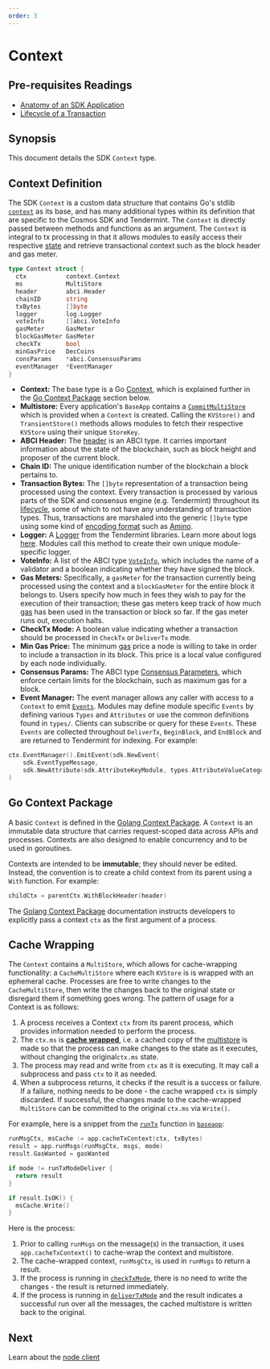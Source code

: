 ```yaml
---
order: 3
---
```


# Context

## Pre-requisites Readings

- [Anatomy of an SDK Application](../basics/app-anatomy.md)
- [Lifecycle of a Transaction](../basics/tx-lifecycle.md)

## Synopsis

This document details the SDK `Context` type.

## Context Definition

The SDK `Context` is a custom data structure that contains Go's stdlib [`context`](https://golang.org/pkg/context)
as its base, and has many additional types within its definition that are specific to the Cosmos SDK
and Tendermint. The `Context` is directly passed between methods and functions as an argument.
The `Context` is integral to tx processing in that it allows modules to easily access their respective
[state](./multistore.md) and retrieve transactional context such as the block header and gas meter.

```go
type Context struct {
  ctx           context.Context
  ms            MultiStore
  header        abci.Header
  chainID       string
  txBytes       []byte
  logger        log.Logger
  voteInfo      []abci.VoteInfo
  gasMeter      GasMeter
  blockGasMeter GasMeter
  checkTx       bool
  minGasPrice   DecCoins
  consParams    *abci.ConsensusParams
  eventManager  *EventManager
}
```

- **Context:** The base type is a Go [Context](https://golang.org/pkg/context), which is explained further in the [Go Context Package](#go-context-package) section below. 
- **Multistore:** Every application's `BaseApp` contains a [`CommitMultiStore`](./multistore.md) which is provided when a `Context` is created. Calling the `KVStore()` and `TransientStore()` methods allows modules to fetch their
respective `KVStore` using their unique `StoreKey`.
- **ABCI Header:** The [header](https://tendermint.com/docs/spec/abci/abci.html#header) is an ABCI type. It carries important information about the state of the blockchain, such as block height and proposer of the current block.
- **Chain ID:** The unique identification number of the blockchain a block pertains to.
- **Transaction Bytes:** The `[]byte` representation of a transaction being processed using the context. Every transaction is processed by various parts of the SDK and consensus engine (e.g. Tendermint) throughout its [lifecycle](../basics/tx-lifecycle.md), some of which to not have any understanding of transaction types. Thus, transactions are marshaled into the generic `[]byte` type using some kind of [encoding format](./encoding.md) such as [Amino](./amino.md).
- **Logger:** A [Logger](https://github.com/tendermint/tendermint/blob/master/libs/log/logger.go) from the Tendermint libraries. Learn more about logs [here](https://tendermint.com/docs/tendermint-core/how-to-read-logs.html#how-to-read-logs). Modules call this method to create their own unique module-specific logger.
- **VoteInfo:** A list of the ABCI type [`VoteInfo`](https://tendermint.com/docs/spec/abci/abci.html#voteinfo), which includes the name of a validator and a boolean indicating whether they have signed the block.
- **Gas Meters:** Specifically, a `gasMeter` for the transaction currently being processed using the context and a `blockGasMeter` for the entire block it belongs to. Users specify how much in fees they wish to pay for the execution of their transaction; these gas meters keep track of how much [gas](../basics/accounts-fees-gas.md) has been used in the transaction or block so far. If the gas meter runs out, execution halts.
- **CheckTx Mode:** A boolean value indicating whether a transaction should be processed in `CheckTx` or `DeliverTx` mode.
- **Min Gas Price:** The minimum [gas](../basics/accounts-fees-gas.md) price a node is willing to take in order to include a transaction in its block. This price is a local value configured by each node individually.
- **Consensus Params:** The ABCI type [Consensus Parameters](https://tendermint.com/docs/spec/abci/apps.html#consensus-parameters), which enforce certain limits for the blockchain, such as maximum gas for a block.
- **Event Manager:** The event manager allows any caller with access to a `Context` to emit [`Events`](https://github.com/cosmos/cosmos-sdk/blob/master/types/events.go). Modules may define module specific
`Events` by defining various `Types` and `Attributes` or use the common definitions found in `types/`. Clients
can subscribe or query for these `Events`. These `Events` are collected throughout `DeliverTx`, `BeginBlock`,
and `EndBlock` and are returned to Tendermint for indexing. For example:

```go
ctx.EventManager().EmitEvent(sdk.NewEvent(
    sdk.EventTypeMessage,
    sdk.NewAttribute(sdk.AttributeKeyModule, types.AttributeValueCategory)),
)
```

## Go Context Package

A basic `Context` is defined in the [Golang Context Package](https://golang.org/pkg/context). A `Context`
is an immutable data structure that carries request-scoped data across APIs and processes. Contexts
are also designed to enable concurrency and to be used in goroutines.

Contexts are intended to be **immutable**; they should never be edited. Instead, the convention is
to create a child context from its parent using a `With` function. For example:

``` go
childCtx = parentCtx.WithBlockHeader(header)
```

The [Golang Context Package](https://golang.org/pkg/context) documentation instructs developers to
explicitly pass a context `ctx` as the first argument of a process.

## Cache Wrapping

The `Context` contains a `MultiStore`, which allows for cache-wrapping functionality: a `CacheMultiStore`
where each `KVStore` is is wrapped with an ephemeral cache. Processes are free to write changes to
the `CacheMultiStore`, then write the changes back to the original state or disregard them if something
goes wrong. The pattern of usage for a Context is as follows:

1. A process receives a Context `ctx` from its parent process, which provides information needed to
   perform the process.
2. The `ctx.ms` is [**cache wrapped**](./multistore.md), i.e. a cached copy of the [multistore](./multistore.md)
is made so that the process can make changes to the state as it executes, without changing the original`ctx.ms` state.
3. The process may read and write from `ctx` as it is executing. It may call a subprocess and pass
`ctx` to it as needed.
4. When a subprocess returns, it checks if the result is a success or failure. If a failure, nothing
needs to be done - the cache wrapped `ctx` is simply discarded. If successful, the changes made to
the cache-wrapped `MultiStore` can be committed to the original `ctx.ms` via `Write()`.

For example, here is a snippet from the [`runTx`](./baseapp.md#runtx-and-runmsgs) function in
[`baseapp`](./baseapp.md):

```go
runMsgCtx, msCache := app.cacheTxContext(ctx, txBytes)
result = app.runMsgs(runMsgCtx, msgs, mode)
result.GasWanted = gasWanted

if mode != runTxModeDeliver {
  return result
}

if result.IsOK() {
  msCache.Write()
}
```

Here is the process:

1. Prior to calling `runMsgs` on the message(s) in the transaction, it uses `app.cacheTxContext()`
to cache-wrap the context and multistore.
2. The cache-wrapped context, `runMsgCtx`, is used in `runMsgs` to return a result.
3. If the process is running in [`checkTxMode`](./baseapp.md#checktx), there is no need to write the
changes - the result is returned immediately.
4. If the process is running in [`deliverTxMode`](./baseapp.md#delivertx) and the result indicates
a successful run over all the messages, the cached multistore is written back to the original.

## Next

Learn about the [node client](./node.md)
